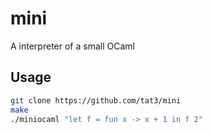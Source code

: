 # mini
A interpreter of a small OCaml

## Usage

```bash
git clone https://github.com/tat3/mini
make
./miniocaml "let f = fun x -> x + 1 in f 2"
```



